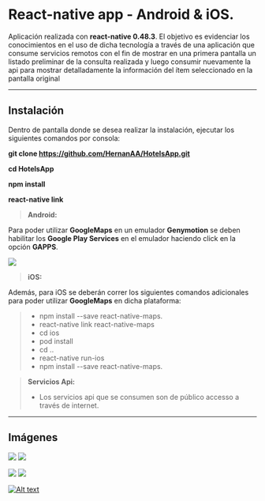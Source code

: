 React-native app - Android & iOS.
===================

Aplicación realizada con **react-native 0.48.3**. El objetivo es evidenciar los conocimientos en el uso de dicha tecnología a través de una aplicación que consume servicios remotos con el fin de mostrar en una primera pantalla un listado preliminar de la consulta realizada y luego consumir nuevamente la api para mostrar detalladamente la información del ítem seleccionado en la pantalla original

----------
Instalación
-------------
Dentro de pantalla donde se desea realizar la instalación, ejecutar los siguientes comandos por consola:

**git clone https://github.com/HernanAA/HotelsApp.git**

**cd HotelsApp**

**npm install**

**react-native link**



> **Android:**

Para poder  utilizar **GoogleMaps** en un emulador **Genymotion** se deben habilitar los **Google Play Services** en el emulador haciendo click en la opción **GAPPS**.

![](https://github.com/HernanAA/HotelsApp/blob/master/Images/GenymotionGPS.png) 



> **iOS:**

Además, para iOS se deberán correr los siguientes comandos adicionales para poder utilizar **GoogleMaps** en dicha plataforma:

> - npm install --save react-native-maps.
> - react-native link react-native-maps
> - cd ios
> - pod install
> - cd ..
> - react-native run-ios
> - npm install --save react-native-maps.


> **Servicios Api:**
> - Los servicios api que se consumen son de público accesso a través de internet.

----------
Imágenes
-------------

![](https://github.com/HernanAA/HotelsApp/blob/master/Images/Pantalla1.1.PNG)           ![](https://github.com/HernanAA/HotelsApp/blob/master/Images/Pantalla2.PNG)


![](https://github.com/HernanAA/HotelsApp/blob/master/Images/Pantalla1.1ios.png)
![](https://github.com/HernanAA/HotelsApp/blob/master/Images/Pantalla2ios.png)





[![Alt text](https://img.youtube.com/vi/https://youtu.be/bCMBb20SKMo/0.jpg)](https://www.youtube.com/watch?v=https://youtu.be/bCMBb20SKMo)






